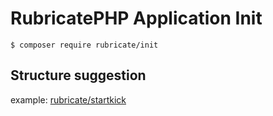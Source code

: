 # RubricatePHP  Application Init

```
$ composer require rubricate/init
```

## Structure suggestion
example: [rubricate/startkick](https://github.com/rubricate/startkick)

